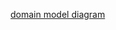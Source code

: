 <!-- # bookmark_manager

#Planning

#user_story

#as a user
#so that I can see what websites I have saved
#I want to be able to see a list of bookmarks


input   >              method    >          output
See websites       bookmarks        list of bookmarks


Class
list_of_bookmarks

Method
show_list_of_bookmarks
@collection

Class
bookmark

@name
@link -->
[domain model diagram](./bookmark_manager_1.png)
